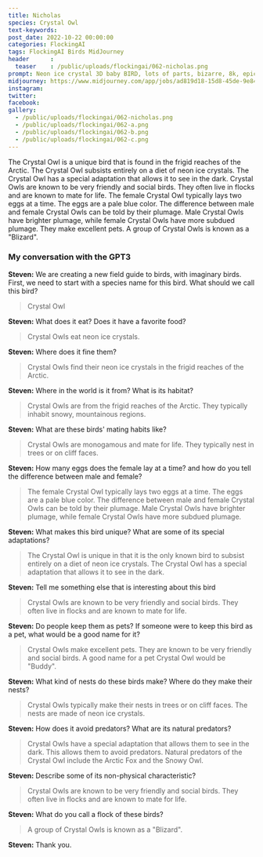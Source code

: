 ```yaml
---
title: Nicholas
species: Crystal Owl
text-keywords: 
post_date: 2022-10-22 00:00:00
categories: FlockingAI
tags: FlockingAI Birds MidJourney 
header      :
  teaser    : /public/uploads/flockingai/062-nicholas.png
prompt: Neon ice crystal 3D baby BIRD, lots of parts, bizarre, 8k, epic scene, lightning in background, eerie, hyper realistic, extreme details, highly detailed and intricate, dramatic, stunning, amazing, colorful, smooth, clear, neon lighting, hyper realistic, HDR, vibrant, volumetric lighting, high contrast,
midjourney: https://www.midjourney.com/app/jobs/ad819d18-15d8-45de-9e84-3d3d62c9a9e3
instagram: 
twitter: 
facebook: 
gallery: 
  - /public/uploads/flockingai/062-nicholas.png
  - /public/uploads/flockingai/062-a.png
  - /public/uploads/flockingai/062-b.png
  - /public/uploads/flockingai/062-c.png
---
```


The Crystal Owl is a unique bird that is found in the frigid reaches of the Arctic. The Crystal Owl subsists entirely on a diet of neon ice crystals. The Crystal Owl has a special adaptation that allows it to see in the dark. Crystal Owls are known to be very friendly and social birds. They often live in flocks and are known to mate for life. The female Crystal Owl typically lays two eggs at a time. The eggs are a pale blue color. The difference between male and female Crystal Owls can be told by their plumage. Male Crystal Owls have brighter plumage, while female Crystal Owls have more subdued plumage. They make excellent pets. A group of Crystal Owls is known as a  "Blizard".

### My conversation with the GPT3

**Steven:** We are creating a new field guide to birds, with imaginary birds. First, we need to start with a species name for this bird. What should we call this bird?

> Crystal Owl

**Steven:** What does it eat? Does it have a favorite food?

> Crystal Owls eat neon ice crystals.

**Steven:** Where does it fine them?

> Crystal Owls find their neon ice crystals in the frigid reaches of the Arctic.

**Steven:** Where in the world is it from? What is its habitat?

> Crystal Owls are from the frigid reaches of the Arctic. They typically inhabit snowy, mountainous regions.

**Steven:** What are these birds' mating habits like?

> Crystal Owls are monogamous and mate for life. They typically nest in trees or on cliff faces.

**Steven:** How many eggs does the female lay at a time? and how do you tell the difference between male and female?

> The female Crystal Owl typically lays two eggs at a time. The eggs are a pale blue color. The difference between male and female Crystal Owls can be told by their plumage. Male Crystal Owls have brighter plumage, while female Crystal Owls have more subdued plumage.

**Steven:** What makes this bird unique? What are some of its special adaptations?

> The Crystal Owl is unique in that it is the only known bird to subsist entirely on a diet of neon ice crystals. The Crystal Owl has a special adaptation that allows it to see in the dark.

**Steven:** Tell me something else that is interesting about this bird

> Crystal Owls are known to be very friendly and social birds. They often live in flocks and are known to mate for life.

**Steven:** Do people keep them as pets? If someone were to keep this bird as a pet, what would be a good name for it?

> Crystal Owls make excellent pets. They are known to be very friendly and social birds. A good name for a pet Crystal Owl would be "Buddy".

**Steven:** What kind of nests do these birds make? Where do they make their nests?

> Crystal Owls typically make their nests in trees or on cliff faces. The nests are made of neon ice crystals.

**Steven:** How does it avoid predators? What are its natural predators?

> Crystal Owls have a special adaptation that allows them to see in the dark. This allows them to avoid predators. Natural predators of the Crystal Owl include the Arctic Fox and the Snowy Owl.

**Steven:** Describe some of its non-physical characteristic?

> Crystal Owls are known to be very friendly and social birds. They often live in flocks and are known to mate for life.

**Steven:** What do you call a flock of these birds?

> A group of Crystal Owls is known as a "Blizard".

**Steven:** Thank you.
